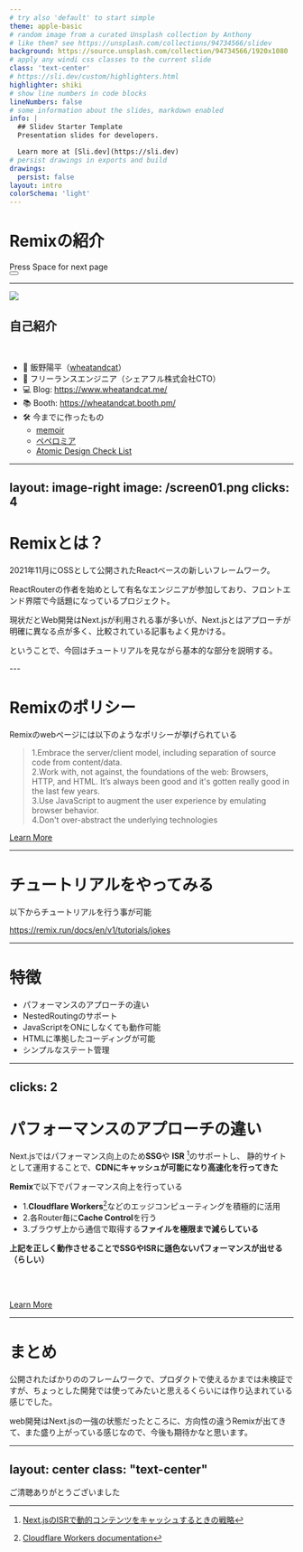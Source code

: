 ```yaml
---
# try also 'default' to start simple
theme: apple-basic
# random image from a curated Unsplash collection by Anthony
# like them? see https://unsplash.com/collections/94734566/slidev
background: https://source.unsplash.com/collection/94734566/1920x1080
# apply any windi css classes to the current slide
class: 'text-center'
# https://sli.dev/custom/highlighters.html
highlighter: shiki
# show line numbers in code blocks
lineNumbers: false
# some information about the slides, markdown enabled
info: |
  ## Slidev Starter Template
  Presentation slides for developers.

  Learn more at [Sli.dev](https://sli.dev)
# persist drawings in exports and build
drawings:
  persist: false
layout: intro
colorSchema: 'light'
---
```


# Remixの紹介

<div class="pt-12">
  <span @click="$slidev.nav.next" class="px-2 py-1 rounded cursor-pointer" hover="bg-white bg-opacity-10">
    Press Space for next page <carbon:arrow-right class="inline"/>
  </span>
</div>

<div class="abs-br m-6 flex gap-2">
  <button @click="$slidev.nav.openInEditor()" title="Open in Editor" class="text-xl icon-btn opacity-50 !border-none !hover:text-white">
    <carbon:edit />
  </button>
  <a href="https://github.com/slidevjs/slidev" target="_blank" alt="GitHub"
    class="text-xl icon-btn opacity-50 !border-none !hover:text-white">
    <carbon-logo-github />
  </a>
</div>

<!--
The last comment block of each slide will be treated as slide notes. It will be visible and editable in Presenter Mode along with the slide. [Read more in the docs](https://sli.dev/guide/syntax.html#notes)
-->

---

<div class="flex pb-5">
  <div class="px-5">
    <div class="rounded-full bg-white w-30 h-30 overflow-hidden border-2 border-black border-dotted border-opacity-20">
      <img
        class="w-40 pt-2"
        src="/account.png"
      />
    </div>
  </div>
  <div class="mt-6">
    <h2>自己紹介</h2>
  </div>
</div>
<br />

- 📝 飯野陽平（[wheatandcat](https://github.com/wheatandcat)）
- 🏢 フリーランスエンジニア（シェアフル株式会社CTO）
- 💻 Blog: https://www.wheatandcat.me/
- 📚 Booth: https://wheatandcat.booth.pm/
- 🛠 今までに作ったもの
  - [memoir](https://memoir-lp-mvbeacmwe-wheatandcat.vercel.app/)
  - [ペペロミア](https://peperomia.app/)
  - [Atomic Design Check List](https://atomic-design-checklist.vercel.app/)

---
layout: image-right
image: /screen01.png
clicks: 4
---

# Remixとは？

2021年11月にOSSとして公開されたReactベースの新しいフレームワーク。<br/>

<p v-click="1">
ReactRouterの作者を始めとして有名なエンジニアが参加しており、フロントエンド界隈で今話題になっているプロジェクト。
</p>

<p v-click="2">
現状だとWeb開発はNext.jsが利用される事が多いが、Next.jsとはアプローチが明確に異なる点が多く、比較されている記事もよく見かける。
</p>

<p v-click="3">
ということで、今回はチュートリアルを見ながら基本的な部分を説明する。
</p>
---

# Remixのポリシー

Remixのwebページには以下のようなポリシーが挙げられている

> 1.Embrace the server/client model, including separation of source code from content/data. <br/>
> 2.Work with, not against, the foundations of the web: Browsers, HTTP, and HTML. It’s always been good and it's gotten really good in the last few years.<br/>
> 3.Use JavaScript to augment the user experience by emulating browser behavior.<br/>
> 4.Don't over-abstract the underlying technologies<br/>


[Learn More](https://remix.run/docs/en/v1/pages/philosophy)

---

# チュートリアルをやってみる

以下からチュートリアルを行う事が可能

https://remix.run/docs/en/v1/tutorials/jokes


---

# 特徴

 - パフォーマンスのアプローチの違い
 - NestedRoutingのサポート
 - JavaScriptをONにしなくても動作可能
 - HTMLに準拠したコーディングが可能
 - シンプルなステート管理



---
clicks: 2
---

# パフォーマンスのアプローチの違い

Next.jsではパフォーマンス向上のため**SSG**や **ISR** [^1]のサポートし、
静的サイトとして運用することで、**CDNにキャッシュが可能になり高速化を行ってきた**


<p v-click="1">

**Remix**で以下でパフォーマンス向上を行っている
 - 1.**Cloudflare Workers**[^2]などのエッジコンピューティングを積極的に活用
 - 2.各Router毎に**Cache Control**を行う
 - 3.ブラウザ上から通信で取得する**ファイルを極限まで減らしている**

</p>

<p v-click="2">
<b>上記を正しく動作させることでSSGやISRに遜色ないパフォーマンスが出せる（らしい）</b>
</p>


<br/>
<br/>

[Learn More](https://remix.run/docs/en/v1/guides/performance)

[^1]:[Next.jsのISRで動的コンテンツをキャッシュするときの戦略](https://zenn.dev/catnose99/articles/8bed46fb271e44)
[^2]:[Cloudflare Workers documentation](https://developers.cloudflare.com/workers/)

---

# まとめ

公開されたばかりののフレームワークで、プロダクトで使えるかまでは未検証ですが、ちょっとした開発では使ってみたいと思えるくらいには作り込まれている感じでした。

web開発はNext.jsの一強の状態だったところに、方向性の違うRemixが出てきて、また盛り上がっている感じなので、今後も期待かなと思います。

---
layout: center
class: "text-center"
---

<div class="text-2xl font-700 text-enter w-full">
  <div>ご清聴ありがとうございました</div>
</div>



<style>
.main {
  display: flex;
  height: 80%;
  width: 100%;
  justify-content: center;
  align-items: center;
  color: #46AE35;
}
</style>


